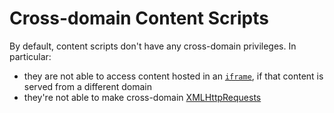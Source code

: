 <!-- This Source Code Form is subject to the terms of the Mozilla Public
   - License, v. 2.0. If a copy of the MPL was not distributed with this
   - file, You can obtain one at http://mozilla.org/MPL/2.0/. -->

# Cross-domain Content Scripts #

By default, content scripts don't have any cross-domain privileges.
In particular:

* they are not able to access content hosted in an
[`iframe`](https://developer.mozilla.org/en-US/docs/HTML/Element/iframe), if that
content is served from a different domain
* they're not able to make cross-domain
[XMLHttpRequests](https://developer.mozilla.org/en-US/docs/DOM/XMLHttpRequest)